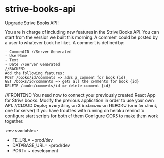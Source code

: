 # strive-books-api



Upgrade Strive Books API!

You are in charge of including new features in the Strive Books API.
You can start from the version we built this morning.
A comment could be posted by a user to whatever book he likes.
A comment is defined by:
    
    - CommentID //Server Generated
    - UserName
    - Text
    - Date //Server Generated
    //BACKEND
    Add the following features:
    POST /books/id/comments => adds a comment for book {id}
    GET /books/id/comments => gets all the comments for book {id}
    DELETE /books/comments/id => delete comment {id}
    

//FRONTEND
You need now to connect your previously created React App for Strive books.
Modify the previous application in order to use your own API.
//CLOUD
Deploy everything on 2 instances on HEROKU (one for client, one for server)
If you have troubles with running on heroku remind to configure start scripts for both of them
Configure CORS to make them work together.


.env vvariables :

- FE_URL= ~prod/dev
- DATABASE_URL= ~prod/dev
- PORT= ~ development
